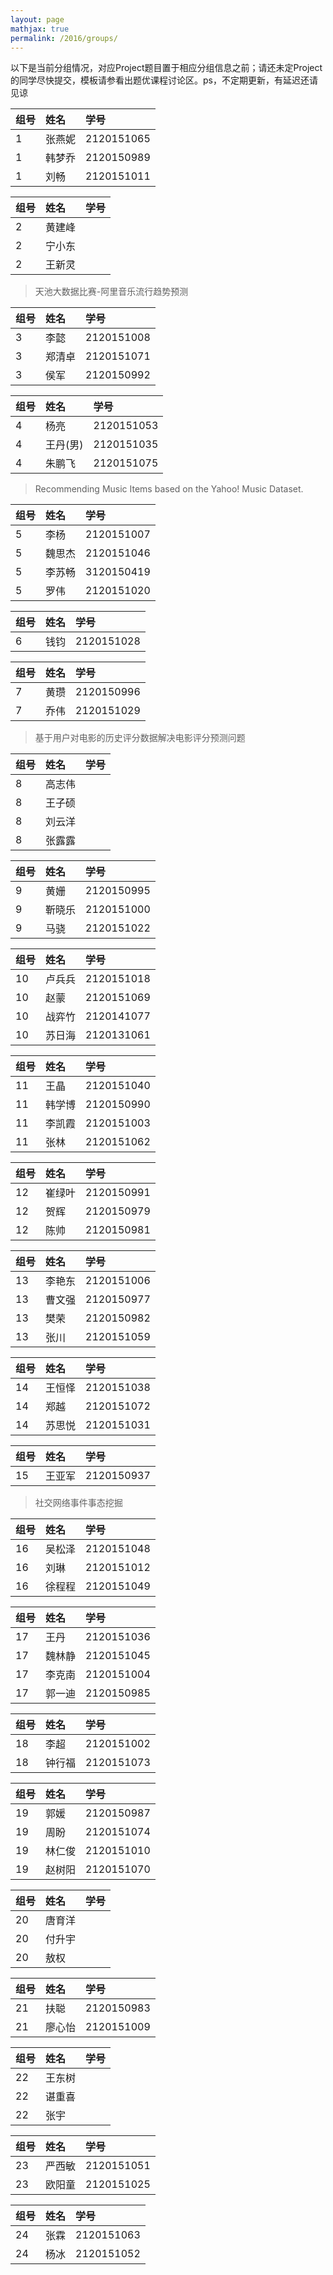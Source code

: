 ```yaml
---
layout: page
mathjax: true
permalink: /2016/groups/
---
```


以下是当前分组情况，对应Project题目置于相应分组信息之前；请还未定Project的同学尽快提交，模板请参看出题优课程讨论区。ps，不定期更新，有延迟还请见谅

|组号|姓名|学号|
|:-------------|:-------------|:-----|
|1|张燕妮|2120151065|
|1|韩梦乔|2120150989|
|1|刘畅|2120151011|

|组号|姓名|学号|
|:-------------|:-------------|:-----|
|2|黄建峰||
|2|宁小东||
|2|王新灵||

> 天池大数据比赛-阿里音乐流行趋势预测

|组号|姓名|学号|
|:-------------|:-------------|:-----|
|3|李懿|2120151008|
|3|郑清卓|2120151071|
|3|侯军|2120150992|

|组号|姓名|学号|
|:-------------|:-------------|:-----|
|4|杨亮|2120151053|
|4|王丹(男)|2120151035|
|4|朱鹏飞|2120151075|

> Recommending Music Items based on the Yahoo! Music Dataset.

|组号|姓名|学号|
|:-------------|:-------------|:-----|
|5|李杨|2120151007|
|5|魏思杰|2120151046|
|5|李苏畅|3120150419|
|5|罗伟|2120151020|


|组号|姓名|学号|
|:-------------|:-------------|:-----|
|6|钱钧|2120151028|

|组号|姓名|学号|
|:-------------|:-------------|:-----|
|7|黄瓒|2120150996|
|7|乔伟|2120151029|

> 基于用户对电影的历史评分数据解决电影评分预测问题

|组号|姓名|学号|
|:-------------|:-------------|:-----|
|8|高志伟||
|8|王子硕||
|8|刘云洋||
|8|张露露||

|组号|姓名|学号|
|:-------------|:-------------|:-----|
|9|黄姗|2120150995|
|9|靳晓乐|2120151000|
|9|马骁|2120151022|

|组号|姓名|学号|
|:-------------|:-------------|:-----|
|10|卢兵兵|2120151018|
|10|赵蒙|2120151069|
|10|战弈竹|2120141077|
|10|苏日海|2120131061|

|组号|姓名|学号|
|:-------------|:-------------|:-----|
|11|王晶|2120151040|
|11|韩学博|2120150990|
|11|李凯霞|2120151003|
|11|张林|2120151062|

|组号|姓名|学号|
|:-------------|:-------------|:-----|
|12|崔绿叶|2120150991|
|12|贺辉|2120150979|
|12|陈帅|2120150981|

|组号|姓名|学号|
|:-------------|:-------------|:-----|
|13|李艳东|2120151006|
|13|曹文强|2120150977|
|13|樊荣|2120150982|
|13|张川|2120151059|

|组号|姓名|学号|
|:-------------|:-------------|:-----|
|14|王恒怿|2120151038|
|14|郑越|2120151072|
|14|苏思悦|2120151031|

|组号|姓名|学号|
|:-------------|:-------------|:-----|
|15|王亚军|2120150937|

> 社交网络事件事态挖掘

|组号|姓名|学号|
|:-------------|:-------------|:-----|
|16|吴松泽|2120151048|
|16|刘琳|2120151012|
|16|徐程程|2120151049|

|组号|姓名|学号|
|:-------------|:-------------|:-----|
|17|王丹|2120151036|
|17|魏林静|2120151045|
|17|李克南|2120151004|
|17|郭一迪|2120150985|

|组号|姓名|学号|
|:-------------|:-------------|:-----|
|18|李超|2120151002|
|18|钟行福|2120151073|

|组号|姓名|学号|
|:-------------|:-------------|:-----|
|19|郭媛|2120150987|
|19|周盼|2120151074|
|19|林仁俊 |2120151010|
|19|赵树阳 |2120151070|


|组号|姓名|学号|
|:-------------|:-------------|:-----|
|20|唐育洋||
|20|付升宇||
|20|敖权||

|组号|姓名|学号|
|:-------------|:-------------|:-----|
|21|扶聪|2120150983|
|21|廖心怡|2120151009|

|组号|姓名|学号|
|:-------------|:-------------|:-----|
|22|王东树||
|22|谌重喜||
|22|张宇||

|组号|姓名|学号|
|:-------------|:-------------|:-----|
|23|严西敏|2120151051|
|23|欧阳童|2120151025|

|组号|姓名|学号|
|:-------------|:-------------|:-----|
|24|张霖|2120151063|
|24|杨冰|2120151052|
